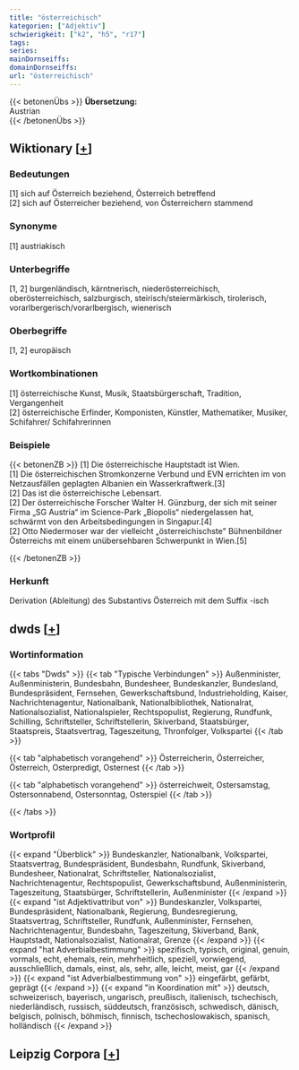 ```yaml
---
title: "österreichisch"
kategorien: ["Adjektiv"]
schwierigkeit: ["k2", "h5", "r17"]
tags:
series:
mainDornseiffs:
domainDornseiffs:
url: "österreichisch"
---
```


{{< betonenÜbs >}}
**Übersetzung:**  
Austrian  
{{< /betonenÜbs >}}

## Wiktionary [[+](https://de.wiktionary.org/wiki/österreichisch)]

### Bedeutungen
[1] sich auf Österreich beziehend, Österreich betreffend  
[2] sich auf Österreicher beziehend, von Österreichern stammend  

### Synonyme
[1] austriakisch  

### Unterbegriffe
[1, 2] burgenländisch, kärntnerisch, niederösterreichisch, oberösterreichisch, salzburgisch, steirisch/steiermärkisch, tirolerisch, vorarlbergerisch/vorarlbergisch, wienerisch  

### Oberbegriffe
[1, 2] europäisch  

### Wortkombinationen
[1] österreichische Kunst, Musik, Staatsbürgerschaft, Tradition, Vergangenheit  
[2] österreichische Erfinder, Komponisten, Künstler, Mathematiker, Musiker, Schifahrer/ Schifahrerinnen  

### Beispiele
{{< betonenZB >}}
[1] Die österreichische Hauptstadt ist Wien.  
[1] Die österreichischen Stromkonzerne Verbund und EVN errichten im von Netzausfällen geplagten Albanien ein Wasserkraftwerk.[3]  
[2] Das ist die österreichische Lebensart.  
[2] Der österreichische Forscher Walter H. Günzburg, der sich mit seiner Firma „SG Austria“ im Science-Park „Biopolis“ niedergelassen hat, schwärmt von den Arbeitsbedingungen in Singapur.[4]  
[2] Otto Niedermoser war der vielleicht „österreichischste" Bühnenbildner Österreichs mit einem unübersehbaren Schwerpunkt in Wien.[5]  

{{< /betonenZB >}}
### Herkunft
Derivation (Ableitung) des Substantivs Österreich mit dem Suffix -isch  



## dwds [[+](https://www.dwds.de/wb/österreichisch)]

### Wortinformation
{{< tabs "Dwds" >}}
{{< tab "Typische Verbindungen" >}}
Außenminister, Außenministerin, Bundesbahn, Bundesheer, Bundeskanzler, Bundesland, Bundespräsident, Fernsehen, Gewerkschaftsbund, Industrieholding, Kaiser, Nachrichtenagentur, Nationalbank, Nationalbibliothek, Nationalrat, Nationalsozialist, Nationalspieler, Rechtspopulist, Regierung, Rundfunk, Schilling, Schriftsteller, Schriftstellerin, Skiverband, Staatsbürger, Staatspreis, Staatsvertrag, Tageszeitung, Thronfolger, Volkspartei
{{< /tab >}}

{{< tab "alphabetisch vorangehend" >}}
Österreicherin, Österreicher, Österreich, Osterpredigt, Osternest
{{< /tab >}}

{{< tab "alphabetisch vorangehend" >}}
österreichweit, Ostersamstag, Ostersonnabend, Ostersonntag, Osterspiel
{{< /tab >}}

{{< /tabs >}}

### Wortprofil
{{< expand "Überblick" >}} Bundeskanzler, Nationalbank, Volkspartei, Staatsvertrag, Bundespräsident, Bundesbahn, Rundfunk, Skiverband, Bundesheer, Nationalrat, Schriftsteller, Nationalsozialist, Nachrichtenagentur, Rechtspopulist, Gewerkschaftsbund, Außenministerin, Tageszeitung, Staatsbürger, Schriftstellerin, Außenminister {{< /expand >}}
{{< expand "ist Adjektivattribut von" >}} Bundeskanzler, Volkspartei, Bundespräsident, Nationalbank, Regierung, Bundesregierung, Staatsvertrag, Schriftsteller, Rundfunk, Außenminister, Fernsehen, Nachrichtenagentur, Bundesbahn, Tageszeitung, Skiverband, Bank, Hauptstadt, Nationalsozialist, Nationalrat, Grenze {{< /expand >}}
{{< expand "hat Adverbialbestimmung" >}} spezifisch, typisch, original, genuin, vormals, echt, ehemals, rein, mehrheitlich, speziell, vorwiegend, ausschließlich, damals, einst, als, sehr, alle, leicht, meist, gar {{< /expand >}}
{{< expand "ist Adverbialbestimmung von" >}} eingefärbt, gefärbt, geprägt {{< /expand >}}
{{< expand "in Koordination mit" >}} deutsch, schweizerisch, bayerisch, ungarisch, preußisch, italienisch, tschechisch, niederländisch, russisch, süddeutsch, französisch, schwedisch, dänisch, belgisch, polnisch, böhmisch, finnisch, tschechoslowakisch, spanisch, holländisch {{< /expand >}}

## Leipzig Corpora [[+](https://corpora.uni-leipzig.de/en/res?word=österreichisch&corpusId=deu_newscrawl-public_2018)]

